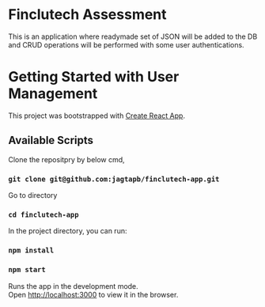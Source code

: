 # Finclutech Assessment
This is an application where readymade set of JSON will be added to the DB and CRUD operations will be performed with some user authentications.


# Getting Started with User Management

This project was bootstrapped with [Create React App](https://github.com/facebook/create-react-app).

## Available Scripts

Clone the repositpry by below cmd,
### `git clone git@github.com:jagtapb/finclutech-app.git`

Go to directory
### `cd finclutech-app`

In the project directory, you can run:
### `npm install`
### `npm start`

Runs the app in the development mode.\
Open [http://localhost:3000](http://localhost:3000) to view it in the browser.